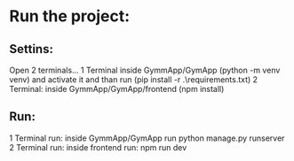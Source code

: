# Run the project:

## Settins:
Open 2 terminals...
1 Terminal
inside GymmApp/GymApp (python -m venv venv) and activate it 
and than run (pip install -r .\requirements.txt)
2 Terminal:
inside GymmApp/GymApp/frontend (npm install)

## Run:
1 Terminal run:
inside GymmApp/GymApp run python manage.py runserver
2 Terminal run:
inside frontend run: npm run dev